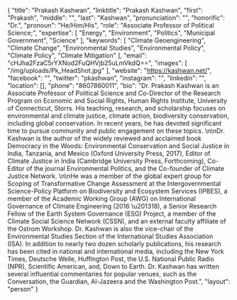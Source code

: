 {
  "title": "Prakash Kashwan",
  "linktitle": "Prakash Kashwan",
  "first": "Prakash",
  "middle": "",
  "last": "Kashwan",
  "pronunciation": "",
  "honorific": "Dr.",
  "pronoun": "He/Him/His",
  "role": "Associate Professor of Political Science;",
  "expertise": [
    "Energy",
    "Environment",
    "Politics",
    "Municipal Government",
    "Science"
  ],
  "keywords": [
    "Climate Geoengineering",
    "Climate Change",
    "Environmental Studies",
    "Environmental Policy",
    "Climate Policy",
    "Climate Mitigation"
  ],
  "email": "cHJha2FzaC5rYXNod2FuQHVjb25uLmVkdQ==",
  "images": [
    "/img/uploads/Pk_HeadShot.jpg"
  ],
  "website": "https://kashwan.net/",
  "facebook": "",
  "twitter": "pkashwan",
  "instagram": "",
  "linkedin": "",
  "location": [],
  "phone": "8607860011",
  "bio": "Dr. Prakash Kashwan is an Associate Professor of Political Science and Co-Director of the Research Program on Economic and Social Rights, Human Rights Institute, University of Connecticut, Storrs. His teaching, research, and scholarship focuses on environmental and climate justice, climate action, biodiversity conservation, including global conservation. In recent years, he has devoted significant time to pursue community and public engagement on these topics. \n\nDr. Kashwan is the author of the widely reviewed and acclaimed book Democracy in the Woods: Environmental Conservation and Social Justice in India, Tanzania, and Mexico (Oxford University Press, 2017), Editor of Climate Justice in India (Cambridge University Press, Forthcoming), Co-Editor of the journal Environmental Politics, and the Co-founder of Climate Justice Network. \n\nHe was a member of the global expert group for Scoping of Transformative Change Assessment at the Intergovernmental Science-Policy Platform on Biodiversity and Ecosystem Services (IPBES), a member of the Academic Working Group (AWG) on International Governance of Climate Engineering (2016 \u201318), a Senior Research Fellow of the Earth System Governance (ESG) Project, a member of the Climate Social Science Network (CSSN), and an external faculty affiliate of the Ostrom Workshop. Dr. Kashwan is also the vice-chair of the Environmental Studies Section of the International Studies Association (ISA). In addition to nearly two dozen scholarly publications, his research has been cited in national and international media, including the New York Times, Deutsche Welle, Huffington Post, the U.S. National Public Radio (NPR), Scientific American, and, Down to Earth. Dr. Kashwan has written several influential commentaries for popular venues, such as the Conversation, the Guardian, Al-Jazeera and the Washington Post.",
  "layout": "person"
}
